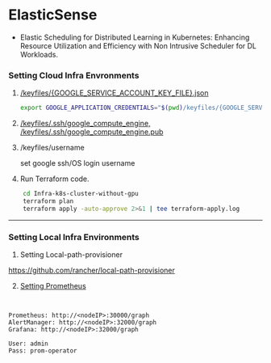 # ElasticSense

- Elastic Scheduling for Distributed Learning in Kubernetes: Enhancing Resource Utilization and Efficiency with Non Intrusive Scheduler for DL Workloads.

### Setting Cloud Infra Envronments

1. [/keyfiles/{GOOGLE_SERVICE_ACCOUNT_KEY_FILE}.json](https://cloud.google.com/iam/docs/best-practices-for-managing-service-account-keys)

    ```bash
    export GOOGLE_APPLICATION_CREDENTIALS="$(pwd)/keyfiles/{GOOGLE_SERVICE_ACCOUNT_KEY_FILE}.json
    ```

2. [/keyfiles/.ssh/google_compute_engine, /keyfiles/.ssh/google_compute_engine.pub](https://cloud.google.com/compute/docs/connect/create-ssh-keys?hl=ko)


3. /keyfiles/username

    set google ssh/OS login username

4. Run Terraform code.

```bash
    cd Infra-k8s-cluster-without-gpu
    terraform plan
    terraform apply -auto-approve 2>&1 | tee terraform-apply.log
```
---

### Setting Local Infra Environments

1. Setting Local-path-provisioner

https://github.com/rancher/local-path-provisioner

2. [Setting Prometheus](https://hackmd.io/@OrALpDtKSY6QetSsHgj-IA/BJXuuNmYP)

```bash
    
```

    Prometheus: http://<nodeIP>:30000/graph
    AlertManager: http://<nodeIP>:32000/graph
    Grafana: http://<nodeIP>:32000/graph

    User: admin
    Pass: prom-operator


